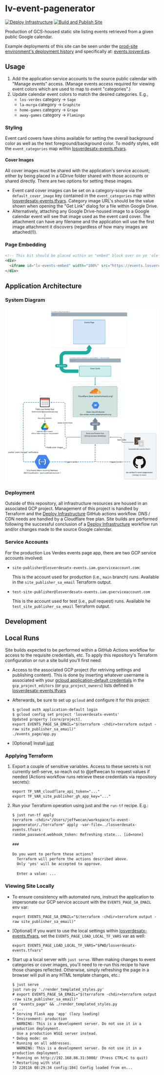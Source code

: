 # lv-event-pagenerator

[![Deploy Infrastructure](https://github.com/los-verdes/lv-event-pagenerator/actions/workflows/deploy_infrastrcture.yml/badge.svg)](https://github.com/los-verdes/lv-event-pagenerator/actions/workflows/deploy_infrastrcture.yml)
[![Build and Publish Site](https://github.com/los-verdes/lv-event-pagenerator/actions/workflows/build_and_publish_site.yml/badge.svg)](https://github.com/los-verdes/lv-event-pagenerator/actions/workflows/build_and_publish_site.yml)

Production of GCS-housed static site listing events retrieved from a given public Google calendar.

Example deployments of this site can be seen under the [prod-site environment's deployment history](https://github.com/los-verdes/lv-event-pagenerator/deployments/activity_log?environment=prod-site) and specifically at: [events.losverd.es](https://events.losverd.es/).

## Usage

1. Add the application service accounts to the source public calendar with "Manage events" access. (Manage events access required for viewing event colors which are used to map to event "categories".)
1. Update calendar event colors to match the desired categories. E.g.,
    - `los-verdes` category -> `Sage`
    - `la-murga` category -> `Graphite`
    - `home-games` category -> `Grape`
    - `away-games` category -> `Flamingo`

### Styling

Event card covers have shims available for setting the overall background color as well as the text foreground/background color. To modify styles, edit the `event_categories` map within [losverdesatx-events.tfvars](losverdesatx-events.tfvars).

#### Cover Images

All cover images must be shared with the application's service account; either by being placed in a GDrive folder shared with those accounts or shared directly. There are two options for setting these images.

- Event card cover images can be set on a category-scope via the `default_cover_image` key contained in the `event_categories` map within [losverdesatx-events.tfvars](losverdesatx-events.tfvars). Category image URL's should be the value shown when opening the "Get Link" dialog for a file within Google Drive.
- Alternatively, attaching any Google Drive-housed image to a Google calendar event will see that image used as the event card cover. The attachment can have any filename and the application will use the first image attachment it discovers (regardless of how many images are attached(!)).

### Page Embedding

  ```html
  <!-- This bit should be placed within an "embed" block over on ye 'ole Squarespace -->
  <div>
    <iframe id="lv-events-embed" width="100%" src="https://events.losverd.es/" scrolling="no"></iframe>
  </div>
  ```

## Application Architecture

### System Diagram

![overall lv-event-pagenerator system diagram](docs/system_diagram.png)

### Deployment

Outside of this repository, all infrastructure resources are housed in an associated GCP project. Management of this project is handled by Terraform and the [Deploy Infrastructure](https://github.com/los-verdes/lv-event-pagenerator/actions/workflows/deploy_infrastrcture.yml) GitHub actions workflow. DNS / CDN needs are handled by a Cloudflare free plan. Site builds are performed following the successful conclusion of a [Deploy Infrastructure](https://github.com/los-verdes/lv-event-pagenerator/actions/workflows/deploy_infrastrcture.yml) workflow run and/or changes made to the source Google calendar.

### Service Accounts

For the production Los Verdes events page app, there are two GCP service accounts involved:

- `site-publisher@losverdesatx-events.iam.gserviceaccount.com`:

  This is the account used for production (i.e., `main` branch) runs. Available in the `site_publisher_sa_email` Terraform output.
- `test-site-publisher@losverdesatx-events.iam.gserviceaccount.com`

  This is the account used for test (i.e., pull request) runs. Available he `test_site_publisher_sa_email` Terraform output.

## Development

## Local Runs

Site builds expected to be performed within a GitHub Actions workflow for access to the requisite credentials, etc. To apply this repository's Terraform configuration or run a site build you'll first need:

- Access to the associated GCP project (for retriving settings and publishing content). This is done by inserting whatever username is associated with your [gcloud application-default credentials](https://cloud.google.com/sdk/gcloud/reference/auth/application-default/login) in the `gcp_project_editors` (or `gcp_project_owners`) lists defined in [losverdesatx-events.tfvars](losverdesatx-events.tfvars)
- Afterwards, be sure to set up `gcloud` and configure it for this project:

    ```shellsession
    $ gcloud auth application-default login
    $ gcloud config set project 'losverdesatx-events'
    Updated property [core/project].
    export EVENTS_PAGE_SA_EMAIL="$(terraform -chdir=terraform output -raw site_publisher_sa_email)"
    ./events_page/app.py
    ```

- [Optional] Install [just](https://github.com/casey/just)

### Applying Terraform

1. Export a couple of sensitive variables. Access to these secrets is not currently self-serve, so reach out to @jeffwecan to request values if needed (Actions workflow runs retrieve these credentials via repository secrets):

    ```shellsession
    export TF_VAR_cloudflare_api_token="..."
    export TF_VAR_site_publisher_gh_app_key="..."
    ```

2. Run your Terraform operation using just and the `run-tf` recipe. E.g.:

    ```shellsession
    $ just run-tf apply
    terraform -chdir="/Users/jeffwecan/workspace/lv-event-pagenerator/./terraform" apply -var-file=../losverdesatx-events.tfvars
    random_password.webhook_token: Refreshing state... [id=none]

    ###

    Do you want to perform these actions?
      Terraform will perform the actions described above.
      Only 'yes' will be accepted to approve.

      Enter a value: ...
    ```

### Viewing Site Locally

- To ensure consistency with automated runs, instruct the application to impersonate our GCP service account with the `EVENTS_PAGE_SA_EMAIL` env var:

    ```shellsession
    export EVENTS_PAGE_SA_EMAIL="$(terraform -chdir=terraform output -raw site_publisher_sa_email)"
    ```

- [Optional] If you want to use the local settings within [losverdesatx-events.tfvars](losverdesatx-events.tfvars), set the `EVENTS_PAGE_LOAD_LOCAL_TF_VARS` var as well:

    ```shellsession
    export EVENTS_PAGE_LOAD_LOCAL_TF_VARS="$PWD/losverdesatx-events.tfvars"
    ```

- Start up a local server with `just serve`. When making changes to event categories or cover images, you'll need to re-run this recipe to have those changes reflected. Otherwise, simply refreshing the page in a browser will pull in any HTML template changes, etc.:

    ```shellsession
    $ just serve
    just run-py './render_templated_styles.py'
    # export EVENTS_PAGE_SA_EMAIL="$(terraform -chdir=terraform output -raw site_publisher_sa_email)"
    cd "events_page" && ./render_templated_styles.py
    # ...
    * Serving Flask app 'app' (lazy loading)
    * Environment: production
      WARNING: This is a development server. Do not use it in a production deployment.
      Use a production WSGI server instead.
    * Debug mode: on
    * Running on all addresses.
      WARNING: This is a development server. Do not use it in a production deployment.
    * Running on http://192.168.86.31:5000/ (Press CTRL+C to quit)
    * Restarting with stat
    [D 220116 08:29:34 config:104] Config loaded from en...
    ```
